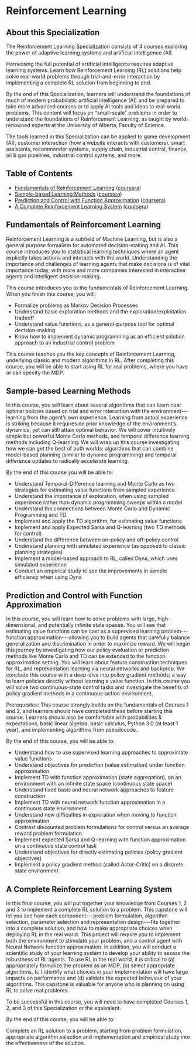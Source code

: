 # Reinforcement Learning

## About this Specialization
The Reinforcement Learning Specialization consists of 4 courses exploring the power of adaptive learning systems and artificial intelligence (AI).

Harnessing the full potential of artificial intelligence requires adaptive learning systems. Learn how Reinforcement Learning (RL) solutions help solve real-world problems through trial-and-error interaction by implementing a complete RL solution from beginning to end.

By the end of this Specialization, learners will understand the foundations of much of modern probabilistic artificial intelligence (AI) and be prepared to take more advanced courses or to apply AI tools and ideas to real-world problems. This content will focus on “small-scale” problems in order to understand the foundations of Reinforcement Learning, as taught by world-renowned experts at the University of Alberta, Faculty of Science.

The tools learned in this Specialization can be applied to game development (AI), customer interaction (how a website interacts with customers), smart assistants, recommender systems, supply chain, industrial control, finance, oil & gas pipelines, industrial control systems, and more.

## Table of Contents
* [Fundamentals of Reinforcement Learning](#fundamentals-of-reinforcement-learning) ([coursera](https://www.coursera.org/learn/fundamentals-of-reinforcement-learning))
* [Sample-based Learning Methods](#sample-based-learning-methods) ([coursera](https://www.coursera.org/learn/sample-based-learning-methods))
* [Prediction and Control with Function Approximation](#prediction-and-control-with-function-approximation) ([coursera](https://www.coursera.org/learn/prediction-control-function-approximation))
* [A Complete Reinforcement Learning System](#a-complete-reinforcement-learning-system) ([coursera](https://www.coursera.org/learn/complete-reinforcement-learning-system))
## Fundamentals of Reinforcement Learning
Reinforcement Learning is a subfield of Machine Learning, but is also a general purpose formalism for automated decision-making and AI. This course introduces you to statistical learning techniques where an agent explicitly takes actions and interacts with the world. Understanding the importance and challenges of learning agents that make decisions is of vital importance today, with more and more companies interested in interactive agents and intelligent decision-making. 

This course introduces you to the fundamentals of Reinforcement Learning. When you finish this course, you will:
- Formalize problems as Markov Decision Processes 
- Understand basic exploration methods and the exploration/exploitation tradeoff
- Understand value functions, as a general-purpose tool for optimal decision-making
- Know how to implement dynamic programming as an efficient solution approach to an industrial control problem

This course teaches you the key concepts of Reinforcement Learning, underlying classic and modern algorithms in RL. After completing this course, you will be able to start using RL for real problems, where you have or can specify the MDP. 
## Sample-based Learning Methods
In this course, you will learn about several algorithms that can learn near optimal policies based on trial and error interaction with the environment---learning from the agent’s own experience. Learning from actual experience is striking because it requires no prior knowledge of the environment’s dynamics, yet can still attain optimal behavior. We will cover intuitively simple but powerful Monte Carlo methods, and temporal difference learning methods including Q-learning. We will wrap up this course investigating how we can get the best of both worlds: algorithms that can combine model-based planning (similar to dynamic programming) and temporal difference updates to radically accelerate learning.

By the end of this course you will be able to:
 
- Understand Temporal-Difference learning and Monte Carlo as two strategies for estimating value functions from sampled experience
- Understand the importance of exploration, when using sampled experience rather than dynamic programming sweeps within a model
- Understand the connections between Monte Carlo and Dynamic Programming and TD. 
- Implement and apply the TD algorithm, for estimating value functions
- Implement and apply Expected Sarsa and Q-learning (two TD methods for control) 
- Understand the difference between on-policy and off-policy control
- Understand planning with simulated experience (as opposed to classic planning strategies)
- Implement a model-based approach to RL, called Dyna, which uses simulated experience 
- Conduct an empirical study to see the improvements in sample efficiency when using Dyna
## Prediction and Control with Function Approximation
In this course, you will learn how to solve problems with large, high-dimensional, and potentially infinite state spaces. You will see that estimating value functions can be cast as a supervised learning problem---function approximation---allowing you to build agents that carefully balance generalization and discrimination in order to maximize reward. We will begin this journey by investigating how our policy evaluation or prediction methods like Monte Carlo and TD can be extended to the function approximation setting. You will learn about feature construction techniques for RL, and representation learning via neural networks and backprop. We conclude this course with a deep-dive into policy gradient methods; a way to learn policies directly without learning a value function. In this course you will solve two continuous-state control tasks and investigate the benefits of policy gradient methods in a continuous-action environment. 

Prerequisites: This course strongly builds on the fundamentals of Courses 1 and 2, and learners should have completed these before starting this course.  Learners should also be comfortable with probabilities & expectations, basic linear algebra, basic calculus, Python 3.0 (at least 1 year), and  implementing algorithms from pseudocode.

By the end of this course, you will be able to: 

- Understand how to use supervised learning approaches to approximate value functions
- Understand objectives for prediction (value estimation) under function approximation
- Implement TD with function approximation (state aggregation), on an environment with an infinite state space (continuous state space)
- Understand fixed basis and neural network approaches to feature construction 
- Implement TD with neural network function approximation in a continuous state environment
- Understand new difficulties in exploration when moving to function approximation
- Contrast discounted problem formulations for control versus an average reward problem formulation
- Implement expected Sarsa and Q-learning with function approximation on a continuous state control task
- Understand objectives for directly estimating policies (policy gradient objectives)
- Implement a policy gradient method (called Actor-Critic) on a discrete state environment
## A Complete Reinforcement Learning System
In this final course, you will put together your knowledge from Courses 1, 2 and 3 to implement a complete RL solution to a problem. This capstone will let you see how each component---problem formulation, algorithm selection, parameter selection and representation design---fits together into a complete solution, and how to make appropriate choices when deploying RL in the real world. This project will require you to implement both the environment to stimulate your problem, and a control agent with Neural Network function approximation. In addition, you will conduct a scientific study of your learning system to develop your ability to assess the robustness of RL agents. To use RL in the real world, it is critical to (a) appropriately formalize the problem as an MDP, (b) select appropriate algorithms, (c ) identify what choices in your implementation will have large impacts on performance and (d) validate the expected behaviour of your algorithms. This capstone is valuable for anyone who is planning on using RL to solve real problems.

To be successful in this course, you will need to have completed Courses 1, 2, and 3 of this Specialization or the equivalent.

By the end of this course, you will be able to: 

Complete an RL solution to a problem, starting from problem formulation, appropriate algorithm selection and implementation and empirical study into the effectiveness of the solution.
